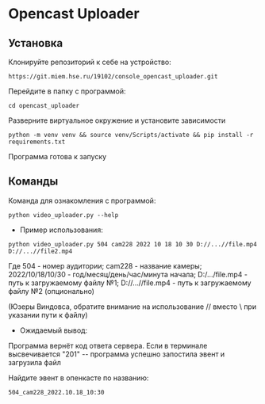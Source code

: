 # Opencast Uploader


## Установка

Клонируйте репозиторий к себе на устройство:
```
https://git.miem.hse.ru/19102/console_opencast_uploader.git
```

Перейдите в папку с программой:
```
cd opencast_uploader
```

Разверните виртуальное окружение и установите зависимости
```
python -m venv venv && source venv/Scripts/activate && pip install -r requirements.txt
```
Программа готова к запуску

## Команды

Команда для ознакомления с программой:
```
python video_uploader.py --help
```

- Пример использования:
```
python video_uploader.py 504 cam228 2022 10 18 10 30 D://...//file.mp4 D://...//file2.mp4
```
Где 504 - номер аудитории; cam228 - название камеры; 2022/10/18/10/30 - год/месяц/день/час/минута начала; D:/.../file.mp4 - путь к загружаемому файлу №1; D://...//file.mp4 - путь к загружаемому файлу №2 (опционально)

(Юзеры Виндовса, обратите внимание на использование // вместо \ при указании пути к файлу)

- Ожидаемый вывод:

Программа вернёт код ответа сервера. Если в терминале высвечивается "201" -- программа успешно запостила эвент и загрузила файл

Найдите эвент в опенкасте по названию: 
```
504_cam228_2022.10.18_10:30
```
